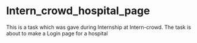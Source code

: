# Intern_crowd_hospital_page
This is a task which was gave during Internship at Intern-crowd. The task is about to make a Login page for a hospital 
